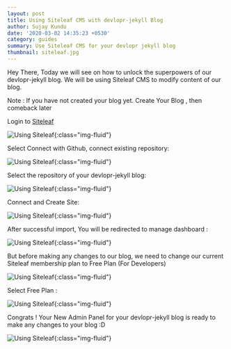 ```yaml
---
layout: post
title: Using Siteleaf CMS with devlopr-jekyll Blog
author: Sujay Kundu
date: '2020-03-02 14:35:23 +0530'
category: guides
summary: Use Siteleaf CMS for your devlopr jekyll blog
thumbnail: siteleaf.jpg
---
```


Hey There, Today we will see on how to unlock the superpowers of our devlopr-jekyll blog. We will be using Siteleaf CMS to modify content of our blog.

Note : If you have not created your blog yet. Create Your Blog , then comeback later

Login to [Siteleaf](https://www.siteleaf.com/)

![Using Siteleaf ](/assets/img/posts/siteleaf/1.png){:class="img-fluid"}

Select Connect with Github, connect existing repository:

![Using Siteleaf ](/assets/img/posts/siteleaf/2.png){:class="img-fluid"}

Select the repository of your devlopr-jekyll blog:

![Using Siteleaf ](/assets/img/posts/siteleaf/3.png){:class="img-fluid"}

Connect and Create Site:

![Using Siteleaf ](/assets/img/posts/siteleaf/4.png){:class="img-fluid"}

After successful import, You will be redirected to manage dashboard :

![Using Siteleaf ](/assets/img/posts/siteleaf/5.png){:class="img-fluid"}

But before making any changes to our blog, we need to change our current Siteleaf membership plan to Free Plan (For Developers)

![Using Siteleaf ](/assets/img/posts/siteleaf/6.png){:class="img-fluid"}

Select Free Plan :

![Using Siteleaf ](/assets/img/posts/siteleaf/8.png){:class="img-fluid"}

Congrats ! Your New Admin Panel for your devlopr-jekyll blog is ready to make any changes to your blog :D

![Using Siteleaf ](/assets/img/posts/siteleaf/9.png){:class="img-fluid"}




